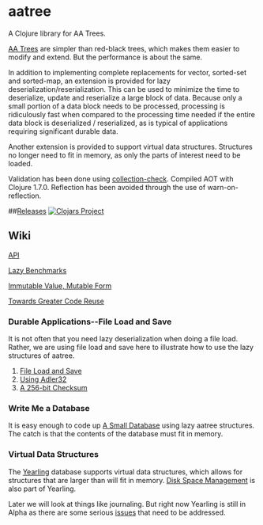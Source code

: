 # aatree

A Clojure library for AA Trees.

[AA Trees](https://en.wikipedia.org/wiki/AA_tree) 
are simpler than red-black trees,
which makes them easier to modify and extend.
But the performance is about the same.

In addition to implementing complete replacements for vector, sorted-set 
and sorted-map, an extension is
provided for lazy deserialization/reserialization.
This can be used to minimize the time to deserialize, update and reserialize
a large block of data. Because only a small portion of a data block
needs to be processed, processing is ridiculously fast when compared to
the processing time needed if the entire data block is deserialized / reserialized,
as is typical of applications requiring significant durable data.

Another extension is provided to support virtual data structures.
Structures no longer need to fit in memory, as only the parts of interest need to be
loaded.

Validation has been done using 
[collection-check](https://github.com/ztellman/collection-check).
Compiled AOT with Clojure 1.7.0. Reflection has been avoided through the
use of warn-on-reflection.

##[Releases](https://github.com/laforge49/aatree/releases)
[![Clojars Project](http://clojars.org/aatree/latest-version.svg)](http://clojars.org/aatree)

## Wiki

[API](https://github.com/laforge49/aatree/wiki/API)

[Lazy Benchmarks](https://github.com/laforge49/aatree/wiki/Lazy-Benchmarks)

[Immutable Value, Mutable Form](https://github.com/laforge49/aatree/wiki/Immutable-Value,-Mutable-Form)

[Towards Greater Code Reuse](https://github.com/laforge49/aatree/wiki/Towards-Greater-Code-Reuse)

### Durable Applications--File Load and Save

It is not often that you need lazy deserialization when doing a file load. 
Rather, we are using file load and save here to illustrate how to use the lazy 
structures of aatree. 

1. [File Load and Save](https://github.com/laforge49/aatree/wiki/File-Load-and-Save)
1. [Using Adler32](https://github.com/laforge49/aatree/wiki/Using-Adler32)
1. [A 256-bit Checksum](https://github.com/laforge49/aatree/wiki/A-256-Bit-Checksum)

### Write Me a Database

It is easy enough to code up 
[A Small Database](https://github.com/laforge49/aatree/wiki/A-Small-Database)
using lazy aatree structures.
The catch is that the contents of the database must fit in memory.

### Virtual Data Structures

The [Yearling](https://github.com/laforge49/aatree/wiki/Yearling) database
supports virtual data structures, which allows for structures 
that are larger than will fit in memory.
[Disk Space Management](https://github.com/laforge49/aatree/wiki/Disk-Space-Management)
is also part of Yearling.

Later we will look at things like journaling. 
But right now Yearling is still in Alpha as there are some serious 
[issues](https://github.com/laforge49/aatree/issues)
that need to be addressed.